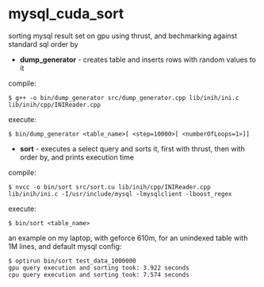 mysql_cuda_sort
===============

sorting mysql result set on gpu using thrust, and bechmarking against standard sql order by

*  **dump_generator** - creates table and inserts rows with random values to it

compile:
```
$ g++ -o bin/dump_generator src/dump_generator.cpp lib/inih/ini.c lib/inih/cpp/INIReader.cpp
```
execute:
```
$ bin/dump_generator <table_name>[ <step=10000>[ <numberOfLoops=1>]]
```

*  **sort** - executes a select query and sorts it, first with thrust, then with order by, and prints execution time

compile:
```
$ nvcc -o bin/sort src/sort.cu lib/inih/cpp/INIReader.cpp lib/inih/ini.c -I/usr/include/mysql -lmysqlclient -lboost_regex
```
execute:
```
$ bin/sort <table_name>
```

an example on my laptop, with geforce 610m, for an unindexed table with 1M lines, and default mysql config:

```
$ optirun bin/sort test_data_1000000
gpu query execution and sorting took: 3.922 seconds
cpu query execution and sorting took: 7.574 seconds
```
